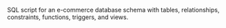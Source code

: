 SQL script for an e-commerce database schema with tables, relationships, constraints, functions, triggers, and views.
